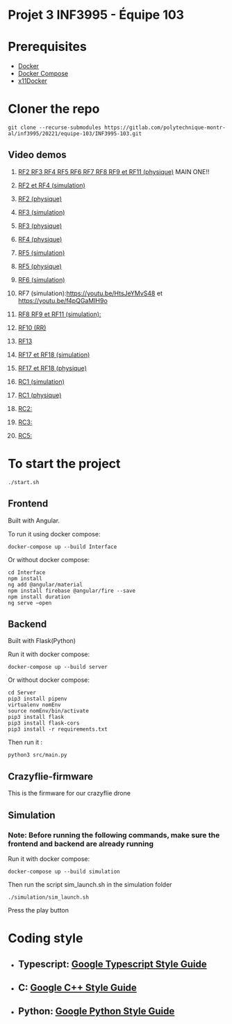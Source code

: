 # Projet 3 INF3995 - Équipe 103

# Prerequisites
* [Docker](https://docs.docker.com/get-docker/)
* [Docker Compose](https://docs.docker.com/compose/install/)
* [x11Docker](https://github.com/mviereck/x11docker)

# Cloner the repo

```
git clone --recurse-submodules https://gitlab.com/polytechnique-montr-al/inf3995/20221/equipe-103/INF3995-103.git
```

## Video demos

1. [RF2 RF3 RF4 RF5 RF6 RF7 RF8 RF9 et RF11 (physique)](https://youtu.be/435cvL4hRAc) MAIN ONE!!

2. [RF2 et RF4 (simulation)](https://youtu.be/DDPy3zP6av8)

3. [RF2 (physique)](https://youtu.be/0ldOjo93YiA)

4. [RF3 (simulation)](https://youtu.be/6V3i5QbMqSM)

5. [RF3 (physique)](https://youtu.be/6oj3N6FtFUk)

6. [RF4 (physique)](https://youtu.be/0ldOjo93YiA)

7. [RF5 (simulation)](https://youtu.be/_wsYKvkqE_U)

8. [RF5 (physique)](https://youtu.be/0ldOjo93YiA)

9. [RF6 (simulation)](https://youtu.be/ZjJxnp08VyY)

10. RF7 (simulation):https://youtu.be/HtsJeYMvS48 et https://youtu.be/f4pQGaMIH9o

11. [RF8 RF9 et RF11 (simulation):](https://youtu.be/wgHPegepmkc)

12. [RF10 (RR)](https://youtu.be/gvLCnpMKphQ)

13. [RF13](https://youtube.com/shorts/S4xfAArf5-k?feature=share)

14. [RF17 et RF18 (simulation)](https://youtu.be/cMP4kRYs6wc)

15. [RF17 et RF18 (physique)](https://youtu.be/hpVkW4-mHgo)

16. [RC1 (simulation)](https://www.youtube.com/watch?v=EOlxl1FAvlE)

17. [RC1 (physique)](https://youtu.be/ZCaThBH-fKE)

19. [RC2:](https://youtu.be/ZYtIfvIZdOM)

19. [RC3:](https://youtu.be/fqE2uKaNJmc)

20. [RC5:](https://youtu.be/0Ivn4ZESiYs)

# To start the project
```
./start.sh
```

## Frontend

Built with Angular.

To run it using docker compose:
```
docker-compose up --build Interface
```
Or without docker compose:

```
cd Interface
npm install
ng add @angular/material
npm install firebase @angular/fire --save
npm install duration
ng serve –open
```

## Backend


Built with Flask(Python)

Run it with docker compose:
```
docker-compose up --build server
```
Or without docker compose:

```
cd Server
pip3 install pipenv
virtualenv nomEnv
source nomEnv/bin/activate
pip3 install flask
pip3 install flask-cors
pip3 install -r requirements.txt
```

Then run it :
```
python3 src/main.py
```

## Crazyflie-firmware
This is the firmware for our crazyflie drone

## Simulation
### Note: Before running the following commands, make sure the frontend and backend are already running

Run it with docker compose:
```
docker-compose up --build simulation
```
Then run the script sim_launch.sh in the simulation folder
```
./simulation/sim_launch.sh
```

Press the play button

# Coding style

- ## Typescript: [Google Typescript Style Guide](https://google.github.io/styleguide/tsguide.html)

- ## C: [Google C++ Style Guide](https://google.github.io/styleguide/cppguide.html)

- ## Python: [Google Python Style Guide](https://google.github.io/styleguide/pyguide.html)
